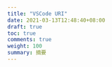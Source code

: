 ```yaml
---
title: "VSCode URI"
date: 2021-03-13T12:48:40+08:00
draft: true
toc: true
comments: true
weight: 100
summary: 摘要
---
```

